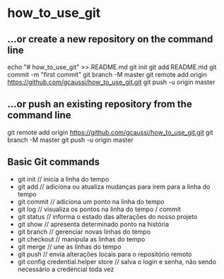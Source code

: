 # how_to_use_git

## …or create a new repository on the command line
echo "# how_to_use_git" >> README.md
git init
git add README.md
git commit -m "first commit"
git branch -M master
git remote add origin https://github.com/gcaussi/how_to_use_git.git
git push -u origin master

## …or push an existing repository from the command line
git remote add origin https://github.com/gcaussi/how_to_use_git.git
git branch -M master
git push -u origin master

## Basic Git commands
* git init                             // inicia a linha do tempo
* git add                              // adiciona ou atualiza mudanças para irem para a linha do tempo
* git commit                           // adiciona um ponto na linha do tempo
* git log                              // visualiza os pontos na linha do tempo / commit
* git status                           // informa o estado das alterações do nosso projeto
* git show                             // apresenta determinado ponto na história
* git branch                           // gerenciar novas linhas do tempo
* git checkout                         // manipula as linhas do tempo
* git merge                            // une as linhas do tempo
* git push                             // envia alterações locais para o repositório remoto
* git config credential.helper store   // salva o login e senha, não sendo necessário a credencial toda vez
